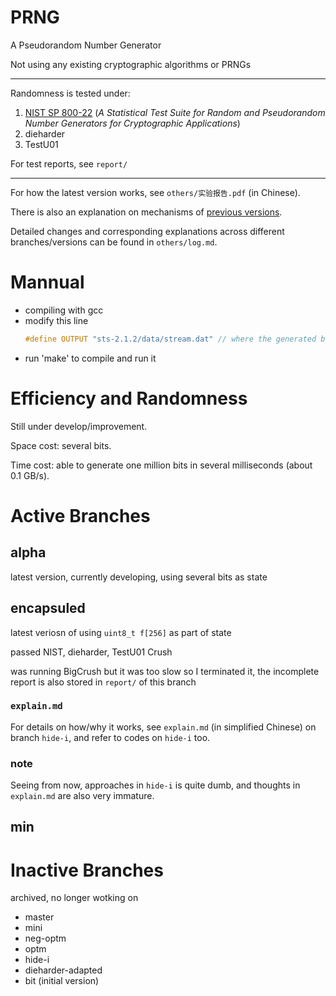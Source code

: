 # PRNG

A Pseudorandom Number Generator

Not using any existing cryptographic algorithms or PRNGs

---

Randomness is tested under:
1. [NIST SP 800-22](https://csrc.nist.gov/pubs/sp/800/22/r1/upd1/final) (*A Statistical Test Suite for Random and Pseudorandom Number Generators for Cryptographic Applications*)
2. dieharder
3. TestU01

For test reports, see `report/`

---
For how the latest version works, see `others/实验报告.pdf` (in Chinese).

There is also an explanation on mechanisms of [previous versions](#encapsuled).

Detailed changes and corresponding explanations across different branches/versions can be found in `others/log.md`.

# Mannual
-  compiling with gcc
-  modify this line 
   ```c
   #define OUTPUT "sts-2.1.2/data/stream.dat" // where the generated bits will be stored
   ```
-  run 'make' to compile and run it

# Efficiency and Randomness

Still under develop/improvement.

Space cost: several bits.

Time cost: able to generate one million bits in several milliseconds (about 0.1 GB/s).

# Active Branches

## alpha
latest version, currently developing, using several bits as state

## encapsuled
latest veriosn of using `uint8_t f[256]` as part of state

passed NIST, dieharder, TestU01 Crush

was running BigCrush but it was too slow so I terminated it, the incomplete report is also stored in `report/` of this branch


### `explain.md`
For details on how/why it works, see `explain.md` (in simplified Chinese) on branch `hide-i`, and refer to codes on `hide-i` too.
### note
Seeing from now, approaches in `hide-i` is quite dumb, and thoughts in `explain.md` are also very immature. 

## min

# Inactive Branches
archived, no longer wotking on
- master 
- mini
- neg-optm
- optm
- hide-i
- dieharder-adapted
- bit (initial version)
